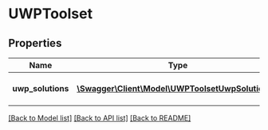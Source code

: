 # UWPToolset

## Properties
Name | Type | Description | Notes
------------ | ------------- | ------------- | -------------
**uwp_solutions** | [**\Swagger\Client\Model\UWPToolsetUwpSolutions[]**](UWPToolsetUwpSolutions.md) | The UWP solutions detected | 

[[Back to Model list]](../README.md#documentation-for-models) [[Back to API list]](../README.md#documentation-for-api-endpoints) [[Back to README]](../README.md)


